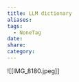 ```yaml
---
title: LLM dictionary
aliases: 
tags:
  - NoneTag
date: 
share: 
category:
---
```

![[IMG_8180.jpeg]]